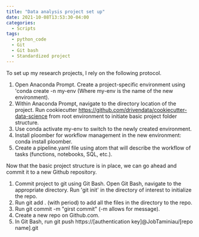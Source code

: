 ```yaml
---
title: "Data analysis project set up"
date: 2021-10-08T13:53:30-04:00
categories:
  - Scripts
tags:
  - python_code
  - Git
  - Git bash
  - Standardized project
---
```


To set up my research projects, I rely on the following protocol. 

1. Open Anaconda Prompt. Create a project-specific environment using 'conda create -n my-env (Where my-env is the name of the new environment).
2. Within Anaconda Prompt, navigate to the directory location of the project. Run cookiecutter https://github.com/drivendata/cookiecutter-data-science from root environment to initiate basic project folder structure.
3. Use conda activate my-env to switch to the newly created environment.
4. Install ploomber for workflow management in the new environment: conda install ploomber.
5. Create a pipeline.yaml file using atom that will describe the workflow of tasks (functions, notebooks, SQL, etc.).

Now that the basic project structure is in place, we can go ahead and commit it to a new Github repository.

1. Commit project to git using Git Bash. Open Git Bash, navigate to the appropriate directory. Run 'git init' in the directory of interest to initialize the repo.
2. Run git add . (with period) to add all the files in the directory to the repo.
3. Run git commit -m "girst commit" (-m allows for message).
4. Create a new repo on Github.com. 
5. In Git Bash, run git push https://[authentication key]@JobTaminiau/[repo name].git
